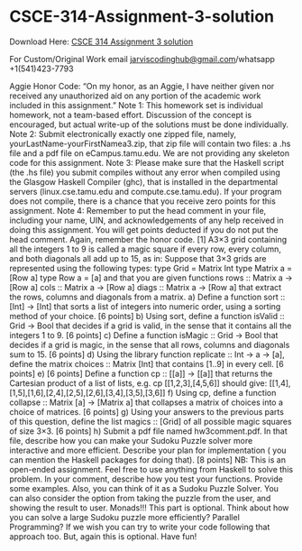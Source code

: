 # CSCE-314-Assignment-3-solution

Download Here: [CSCE 314 Assignment 3 solution](https://jarviscodinghub.com/assignment/csce-314-assignment-3-solution/)

For Custom/Original Work email jarviscodinghub@gmail.com/whatsapp +1(541)423-7793

Aggie Honor Code: “On my honor, as an Aggie, I have neither given nor received any unauthorized aid on
any portion of the academic work included in this assignment.”
Note 1: This homework set is individual homework, not a team-based effort. Discussion of the concept is
encouraged, but actual write-up of the solutions must be done individually.
Note 2: Submit electronically exactly one zipped file, namely, yourLastName-yourFirstNamea3.zip, that
zip file will contain two files: a .hs file and a pdf file on eCampus.tamu.edu. We are not providing any
skeleton code for this assignment.
Note 3: Please make sure that the Haskell script (the .hs file) you submit compiles without any error
when compiled using the Glasgow Haskell Compiler (ghc), that is installed in the departmental servers
(linux.cse.tamu.edu and compute.cse.tamu.edu). If your program does not compile, there is a chance
that you receive zero points for this assignment.
Note 4: Remember to put the head comment in your file, including your name, UIN, and
acknowledgements of any help received in doing this assignment. You will get points deducted if you do
not put the head comment. Again, remember the honor code.
[1] A3×3 grid containing all the integers 1 to 9 is called a magic square if every row, every column, and
both diagonals all add up to 15, as in:
Suppose that 3×3 grids are represented using the following types:
type Grid = Matrix Int
type Matrix a = [Row a]
type Row a = [a]
and that you are given functions
rows :: Matrix a -> [Row a]
cols :: Matrix a -> [Row a]
diags :: Matrix a -> [Row a]
that extract the rows, columns and diagonals from a matrix.
a) Define a function sort :: [Int] -> [Int] that sorts a list of integers into numeric order, using a sorting
method of your choice. [6 points]
b) Using sort, define a function isValid :: Grid -> Bool that decides if a grid is valid, in the sense that it
contains all the integers 1 to 9. [6 points]
c) Define a function isMagic :: Grid -> Bool that decides if a grid is magic, in the sense that all rows,
columns and diagonals sum to 15. [6 points]
d) Using the library function replicate :: Int -> a -> [a], define the matrix choices :: Matrix [Int] that
contains [1..9] in every cell. [6 points]
e) [6 points] Define a function cp :: [[a]] -> [[a]] that returns the Cartesian product of a list of lists, e.g. cp
[[1,2,3],[4,5,6]] should give:
[[1,4],[1,5],[1,6],[2,4],[2,5],[2,6],[3,4],[3,5],[3,6]]
f) Using cp, define a function collapse :: Matrix [a] -> [Matrix a] that collapses a matrix of choices into a
choice of matrices. [6 points]
g) Using your answers to the previous parts of this question, define the list magics :: [Grid] of all possible
magic squares of size 3×3. [6 points]
h) Submit a pdf file named hw3comment.pdf. In that file, describe how you can make your Sudoku
Puzzle solver more interactive and more efficient. Describe your plan for implementation ( you can
mention the Haskell packages for doing that). [8 points]
NB: This is an open-ended assignment. Feel free to use anything from Haskell to solve this problem. In
your comment, describe how you test your functions. Provide some examples. Also, you can think of it
as a Sudoku Puzzle Solver. You can also consider the option from taking the puzzle from the user, and
showing the result to user. Monads!!! This part is optional. Think about how you can solve a large
Sudoku puzzle more efficiently? Parallel Programming? If we wish you can try to write your code
following that approach too. But, again this is optional. Have fun!
